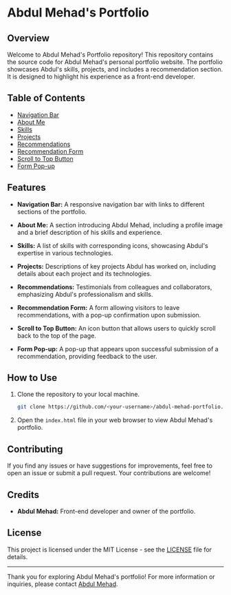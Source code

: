 # Abdul Mehad's Portfolio

## Overview

Welcome to Abdul Mehad's Portfolio repository! This repository contains the source code for Abdul Mehad's personal portfolio website. The portfolio showcases Abdul's skills, projects, and includes a recommendation section. It is designed to highlight his experience as a front-end developer.

## Table of Contents

- [Navigation Bar](#navigation-bar)
- [About Me](#about-me)
- [Skills](#skills)
- [Projects](#projects)
- [Recommendations](#recommendations)
- [Recommendation Form](#recommendation-form)
- [Scroll to Top Button](#scroll-to-top-button)
- [Form Pop-up](#form-pop-up)

## Features

- **Navigation Bar:** A responsive navigation bar with links to different sections of the portfolio.

- **About Me:** A section introducing Abdul Mehad, including a profile image and a brief description of his skills and experience.

- **Skills:** A list of skills with corresponding icons, showcasing Abdul's expertise in various technologies.

- **Projects:** Descriptions of key projects Abdul has worked on, including details about each project and its technologies.

- **Recommendations:** Testimonials from colleagues and collaborators, emphasizing Abdul's professionalism and skills.

- **Recommendation Form:** A form allowing visitors to leave recommendations, with a pop-up confirmation upon submission.

- **Scroll to Top Button:** An icon button that allows users to quickly scroll back to the top of the page.

- **Form Pop-up:** A pop-up that appears upon successful submission of a recommendation, providing feedback to the user.

## How to Use

1. Clone the repository to your local machine.
   ```bash
   git clone https://github.com/<your-username>/abdul-mehad-portfolio.git
   ```

2. Open the `index.html` file in your web browser to view Abdul Mehad's portfolio.

## Contributing

If you find any issues or have suggestions for improvements, feel free to open an issue or submit a pull request. Your contributions are welcome!

## Credits

- **Abdul Mehad:** Front-end developer and owner of the portfolio.

## License

This project is licensed under the MIT License - see the [LICENSE](LICENSE) file for details.

---

Thank you for exploring Abdul Mehad's portfolio! For more information or inquiries, please contact [Abdul Mehad](mailto:abdulmehad@gmail.com).
